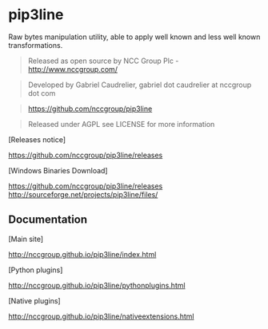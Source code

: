 pip3line
========

Raw bytes manipulation utility, able to apply well known and less well known transformations.

> Released as open source by NCC Group Plc - http://www.nccgroup.com/

> Developed by Gabriel Caudrelier, gabriel dot caudrelier at nccgroup dot com

> https://github.com/nccgroup/pip3line

> Released under AGPL see LICENSE for more information

[Releases notice]

https://github.com/nccgroup/pip3line/releases

[Windows Binaries Download]

https://github.com/nccgroup/pip3line/releases
http://sourceforge.net/projects/pip3line/files/

## Documentation

[Main site]

http://nccgroup.github.io/pip3line/index.html

[Python plugins]

http://nccgroup.github.io/pip3line/pythonplugins.html

[Native plugins]

http://nccgroup.github.io/pip3line/nativeextensions.html

